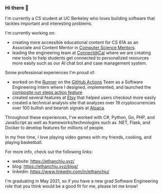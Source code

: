 ### Hi there 👋

I'm currently a CS student at UC Berkeley who loves building software that tackles important and interesting problems.

I'm currently working on:
- creating more accessible educational content for CS 61A as an Associate and Content Mentor in [Computer Science Mentors](https://csmentors.berkeley.edu/#/).
- leading the engineering team at [Connect@Cal](https://connected.berkeley.edu/) where we are creating new tools to help students get connected to personalized resources more easily such as our AI chat bot and case management system.

Some professional experiences I'm proud of:
- worked on the [Runner](https://github.com/actions/runner) on the [GitHub Actions](https://github.com/features/actions) Team as a Software Engineering Intern where I designed, implemented, and launched the [composite run steps action feature](https://github.blog/changelog/2020-08-07-github-actions-composite-run-steps/)
- created several features at [Etsy](https://www.etsy.com/) that helped users checkout more easily
- created a technical analysis site that analyzes over 19 cryptocurrencies over 100 bullish and bearish signals at [Alpaca](https://alpaca.markets/).

Throughout these experiences, I've worked with C#, Python, Go, PHP, and JavaScript as well as frameworks/technologies such as .NET, Flask, and Docker to develop features for millions of people. 

In my free time, I love playing video games with my friends, cooking, and playing basketball.

For more info, check out the following links:
- website: https://ethanchiu.xyz/
- blog: https://ethanchiu.xyz/blog/
- linkedin: https://www.linkedin.com/in/ethanchiu/

I'm graduating in May 2021, so if you have a new grad Software Engineering role that you think would be a good fit for me, please let me know!
